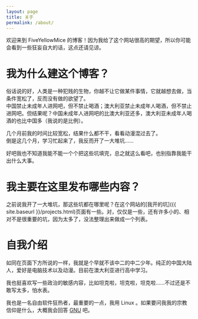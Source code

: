```yaml
---
layout: page
title: 关于
permalink: /about/
---
```


欢迎来到 FiveYellowMice 的博客！因为我给了这个网站很高的期望，所以你可能会看到一些狂妄自大的话，这点还请见谅。

# 我为什么建这个博客？

俗话说的好，人类是一种犯贱的生物，你越不让它做某件事情，它就越想去做，当条件宽松了，反而没有做的欲望了。  
中国禁止未成年人进网吧，但不禁止喝酒；澳大利亚禁止未成年人喝酒，但不禁止进网吧。但结果呢？中国未成年人进网吧的比澳大利亚还多，澳大利亚未成年人喝酒的也比中国多（我说的是比例）。

几个月前我的时间比较宽松，结果什么都不干，看看动漫混过去了。  
倒是这几个月，学习忙起来了，我反而开了一大堆坑……

好吧我也不知道我能不能一个个把这些坑填完，总之就这么看吧，也别指靠我能干出什么大事。

# 我主要在这里发布哪些内容？

之前说我开了一大堆坑，那这些坑都在哪里呢？在这个网站的[我开的坑]({{ site.baseurl }}/projects.html)页面有一些。对，仅仅是一些，还有许多小的、相对不是很重要的坑，因为太多了，没法整理出来做成一个列表。

# 自我介绍

如同在页面下方所说的一样，我就是个早就不该中二的中二少年。纯正的中国大陆人，爱好是电脑技术以及动漫。目前在澳大利亚进行高中学习。

我也挺喜欢写一些政治的敏感内容，比如坦克啦，坦克啦，坦克啦……不过还是不敢写太多，怕水表。

我也是一名自由软件狂热者，最重要的一点，我用 Linux 。如果要问我我的宗教信仰是什么，大概我会回答 [GNU](https://www.gnu.org) 吧。
